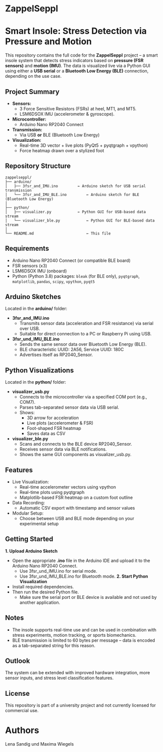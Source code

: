 # ZappelSeppl
# Smart Insole: Stress Detection via Pressure and Motion
This repository contains the full code for the **ZappelSeppl** project – a smart insole system that detects stress indicators based on **pressure (FSR sensors)** and **motion (IMU)**. The data is visualized live via a Python GUI using either a **USB serial** or a **Bluetooth Low Energy (BLE)** connection, depending on the use case.

## Project Summary

- **Sensors:**  
  - 3 Force Sensitive Resistors (FSRs) at heel, MT1, and MT5.
  - LSM6DSOX IMU (accelerometer & gyroscope).
- **Microcontroller:**  
  - Arduino Nano RP2040 Connect
- **Transmission:**  
  - Via USB **or** BLE (Bluetooth Low Energy)
- **Visualization:**  
  - Real-time 3D vector + live plots (PyQt5 + pyqtgraph + vpython)
  - Force heatmap drawn over a stylized foot

## Repository Structure
```
zappelseppl/
├── arduino/
│   ├── 3fsr_and_IMU.ino         ← Arduino sketch for USB serial transmission
│   └── 3fsr_and_IMU_BLE.ino         ← Arduino sketch for BLE (Bluetooth Low Energy)
│
├── python/
│   ├── visualizer.py            ← Python GUI for USB-based data stream
│   └── visualizer_ble.py            ← Python GUI for BLE-based data stream
│
└── README.md                        ← This file
```

## Requirements

- Arduino Nano RP2040 Connect (or compatible BLE board)
- FSR sensors (x3)
- LSM6DSOX IMU (onboard)
- Python (Python 3.8) packages: `bleak` (for BLE only), `pyqtgraph`, `matplotlib`, `pandas`, `scipy`, `vpython`, `pyqt5`

## Arduino Sketches
Located in the **arduino/** folder:
- **3fsr_and_IMU.ino**
  - Transmits sensor data (acceleration and FSR resistance) via serial over USB.
  - Suitable for direct connection to a PC or Raspberry Pi using USB.
- **3fsr_und_IMU_BLE.ino**
  - Sends the same sensor data over Bluetooth Low Energy (BLE).
  - BLE characteristic UUID: 2A56, Service UUID: 180C
  - Advertises itself as RP2040_Sensor.

## Python Visualizations
Located in the **python/** folder:
- **visualizer_usb.py**
  - Connects to the microcontroller via a specified COM port (e.g., COM7).
  - Parses tab-separated sensor data via USB serial.
  - Shows:
      - 3D arrow for acceleration
      - Live plots (accelerometer & FSR)
      - Foot-shaped FSR heatmap
      - Saves data as CSV
- **visualizer_ble.py**
  - Scans and connects to the BLE device RP2040_Sensor.
  - Receives sensor data via BLE notifications.
  - Shows the same GUI components as visualizer_usb.py.

## Features
- Live Visualization:
  - Real-time accelerometer vectors using vpython
  - Real-time plots using pyqtgraph
  - Matplotlib-based FSR heatmap on a custom foot outline
- Data Recording:
  - Automatic CSV export with timestamp and sensor values
- Modular Setup:
  - Choose between USB and BLE mode depending on your experimental setup

## Getting Started

**1. Upload Arduino Sketch**
- Open the appropriate **.ino** file in the Arduino IDE and upload it to the Arduino Nano RP2040 Connect.
  - Use 3fsr_und_IMU.ino for serial mode.
  - Use 3fsr_und_IMU_BLE.ino for Bluetooth mode.
**2. Start Python Visualization**
- Install required dependencies.
- Then run the desired Python file.
  - Make sure the serial port or BLE device is available and not used by another application.

## Notes

- The insole supports real-time use and can be used in combination with stress experiments, motion tracking, or sports biomechanics.
- BLE transmission is limited to 60 bytes per message – data is encoded as a tab-separated string for this reason.

## Outlook

The system can be extended with improved hardware integration, more sensor inputs, and stress level classification features.

## License

This repository is part of a university project and not currently licensed for commercial use.

# Authors

Lena Sandig und Maxima Wiegels
